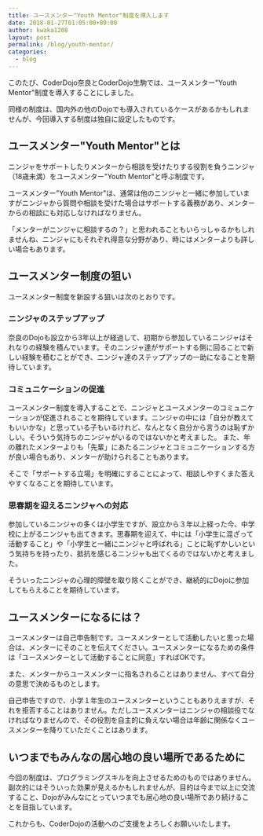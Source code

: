 ```yaml
---
title: ユースメンター"Youth Mentor"制度を導入します
date: 2018-01-27T01:05:00+09:00
author: kwaka1208
layout: post
permalink: /blog/youth-mentor/
categories:
  - blog
---
```

このたび、CoderDojo奈良とCoderDojo生駒では、ユースメンター"Youth Mentor"制度を導入することにしました。

同様の制度は、国内外の他のDojoでも導入されているケースがあるかもしれませんが、今回導入する制度は独自に設定したものです。

## ユースメンター"Youth Mentor"とは
ニンジャをサポートしたりメンターから相談を受けたりする役割を負うニンジャ（18歳未満）をユースメンター"Youth Mentor"と呼ぶ制度です。

ユースメンター"Youth Mentor"は、通常は他のニンジャと一緒に参加していますがニンジャから質問や相談を受けた場合はサポートする義務があり、メンターからの相談にも対応しなければなりません。

「メンターがニンジャに相談するの？」と思われることもいらっしゃるかもしれませんね、ニンジャにもそれぞれ得意な分野があり、時にはメンターよりも詳しい場合もあります。

## ユースメンター制度の狙い
ユースメンター制度を新設する狙いは次のとおりです。

### ニンジャのステップアップ
奈良のDojoも設立から3年以上が経過して、初期から参加しているニンジャはそれなりの経験を積んでいます。そのニンジャ達がサポートする側に回ることで新しい経験を積むことができ、ニンジャ達のステップアップの一助になることを期待しています。

### コミュニケーションの促進
ユースメンター制度を導入することで、ニンジャとユースメンターのコミュニケーションが促進されることを期待しています。ニンジャの中には「自分が教えてもいいかな」と思っている子もいるけれど、なんとなく自分から言うのは恥ずかしい。そういう気持ちのニンジャがいるのではないかと考えました。
また、年の離れたメンターよりも「先輩」にあたるニンジャとコミュニケーションする方が良い場合もあり、メンターが助けられることもあります。

そこで「サポートする立場」を明確にすることによって、相談しやすくまた答えやすくなることを期待しています。

### 思春期を迎えるニンジャへの対応
参加しているニンジャの多くは小学生ですが、設立から３年以上経った今、中学校に上がるニンジャも出てきます。思春期を迎えて、中には「小学生に混ざって活動すること」や「小学生と一緒にニンジャと呼ばれる」ことに恥ずかしいという気持ちを持ったり、抵抗を感じるニンジャも出てくるのではないかと考えました。

そういったニンジャの心理的障壁を取り除くことができ、継続的にDojoに参加してもらえることを期待しています。

## ユースメンターになるには？
ユースメンターは自己申告制です。ユースメンターとして活動したいと思った場合は、メンターにそのことを伝えてください。ユースメンターになるための条件は「ユースメンターとして活動することに同意」すればOKです。

また、メンターからユースメンターに指名されることはありません、すべて自分の意思で決めるものとします。

自己申告ですので、小学１年生のユースメンターということもありえますが、それを拒否することはありません。ただしユースメンターはニンジャの相談役でなければなりませんので、その役割を自主的に負えない場合は年齢に関係なくユースメンターを降りていただくことはあります。

## いつまでもみんなの居心地の良い場所であるために
今回の制度は、プログラミングスキルを向上させるためのものではありません。副次的にはそういった効果が見えるかもしれませんが、目的は今まで以上に交流すること、Dojoがみんなにとっていつまでも居心地の良い場所であり続けることを目指しています。

これからも、CoderDojoの活動へのご支援をよろしくお願いいたします。